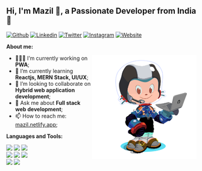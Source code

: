 <!-- Your title -->
## Hi, I'm Mazil 👋, a Passionate Developer from India 🚀

<!-- Your badges -->
[![Github](https://img.shields.io/badge/-Github-000?style=flat&logo=Github&logoColor=white)](https://github.com/mazilkhatib)
[![Linkedin](https://img.shields.io/badge/-LinkedIn-blue?style=flat&logo=Linkedin&logoColor=white)](https://linkedin.com/in/mazil-khatib-730b62146)
[![Twitter](https://img.shields.io/badge/-Twitter-blue?style=flat&logo=Twitter&logoColor=white)](https://twitter.com/mazil_khatib)
[![Instagram](https://img.shields.io/badge/-Instagram-c13584?style=flat&logo=instagram&logoColor=white)](https://instagram.com/mazil.py)
[![Website](https://img.shields.io/badge/-Website-000?style=flat&logo=Google-Chrome&logoColor=white)](https://mazil.netlify.app/)


<!-- Talking about you -->
**About me:**

<!-- Any image aligned to the right. Beware the width -->
<img width="55%" align="right" alt="Github" src="https://raw.githubusercontent.com/mazilkhatib/my-octocat/main/octocat-1719302869982.png" />

- 👨🏽‍💻 I’m currently working on **PWA**;
- 🌱 I’m currently learning **Reactjs, MERN Stack, UI/UX**;
- 👯 I’m looking to collaborate on **Hybrid web application development**;
- 💬 Ask me about **Full stack web development**;
- 📫 How to reach me: [mazil.netlify.app](https://mazil.netlify.app/);

**Languages and Tools:** 

<!-- Your github readme stats -->
<!--<p>-->
<!--  <a href="https://github.com/mazilkhatib">-->
<!--    <img width="55%" align="right" alt="Mazil's github stats" src="https://github-readme-stats.vercel.app/api?username=mazilkhatib&show_icons=true&hide_border=true" />-->
<!--  </a>-->

  <!-- Your languages and tools. Be careful with the alignment. -->
  <code><img width="10%" src="https://www.vectorlogo.zone/logos/javascript/javascript-ar21.svg"></code>
  <code><img width="10%" src="https://www.vectorlogo.zone/logos/reactjs/reactjs-ar21.svg"></code>
  <code><img width="10%" src="https://www.vectorlogo.zone/logos/nodejs/nodejs-ar21.svg"></code>
  <br />
  <code><img width="10%" src="https://www.vectorlogo.zone/logos/mongodb/mongodb-ar21.svg"></code>
  <code><img width="10%" src="https://www.vectorlogo.zone/logos/expressjs/expressjs-ar21.svg"></code>
  <code><img width="10%" src="https://www.vectorlogo.zone/logos/postgresql/postgresql-ar21.svg"></code>
  <br />
  <code><img width="10%" src="https://www.vectorlogo.zone/logos/git-scm/git-scm-ar21.svg"></code>
  <code><img width="10%" src="https://www.vectorlogo.zone/logos/npmjs/npmjs-ar21.svg"></code>
</p>



<!-- This readme was created by Mazil Khatib - https://github.com/mazilkhatib -->
